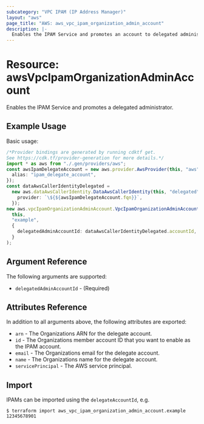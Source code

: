 ```yaml
---
subcategory: "VPC IPAM (IP Address Manager)"
layout: "aws"
page_title: "AWS: aws_vpc_ipam_organization_admin_account"
description: |-
  Enables the IPAM Service and promotes an account to delegated administrator for the service.
---
```


# Resource: awsVpcIpamOrganizationAdminAccount

Enables the IPAM Service and promotes a delegated administrator.

## Example Usage

Basic usage:

```typescript
/*Provider bindings are generated by running cdktf get.
See https://cdk.tf/provider-generation for more details.*/
import * as aws from "./.gen/providers/aws";
const awsIpamDelegateAccount = new aws.provider.AwsProvider(this, "aws", {
  alias: "ipam_delegate_account",
});
const dataAwsCallerIdentityDelegated =
  new aws.dataAwsCallerIdentity.DataAwsCallerIdentity(this, "delegated", {
    provider: `\${${awsIpamDelegateAccount.fqn}}`,
  });
new aws.vpcIpamOrganizationAdminAccount.VpcIpamOrganizationAdminAccount(
  this,
  "example",
  {
    delegatedAdminAccountId: dataAwsCallerIdentityDelegated.accountId,
  }
);

```

## Argument Reference

The following arguments are supported:

* `delegatedAdminAccountId` - (Required)

## Attributes Reference

In addition to all arguments above, the following attributes are exported:

* `arn` - The Organizations ARN for the delegate account.
* `id` - The Organizations member account ID that you want to enable as the IPAM account.
* `email` - The Organizations email for the delegate account.
* `name` - The Organizations name for the delegate account.
* `servicePrincipal` - The AWS service principal.

## Import

IPAMs can be imported using the `delegateAccountId`, e.g.

```console
$ terraform import aws_vpc_ipam_organization_admin_account.example 12345678901
```
